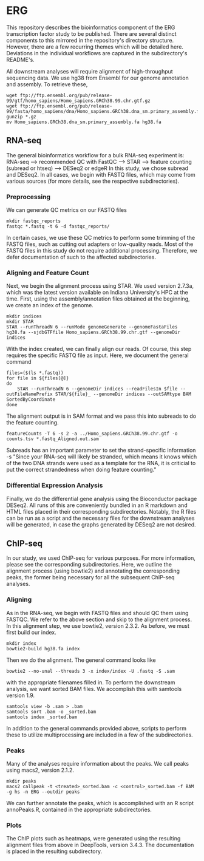 # ERG 

This repository describes the bioinformatics component of the ERG transcription factor study to be published. There are several distinct components to this mirrored in the repository's directory structure. However, there are a 
few recurring themes which will be detailed here. Deviations in the individual workflows are captured in the subdirectory's README's. 

All downstream analyses will require alignment of high-throughput sequencing data. We use hg38 from Ensembl for our genome annotation and assembly. To retrieve these,
```{bash}
wget ftp://ftp.ensembl.org/pub/release-99/gtf/homo_sapiens/Homo_sapiens.GRCh38.99.chr.gtf.gz
wget ftp://ftp.ensembl.org/pub/release-99/fasta/homo_sapiens/dna/Homo_sapiens.GRCh38.dna_sm.primary_assembly.fa.gz
gunzip *.gz
mv Homo_sapiens.GRCh38.dna_sm.primary_assembly.fa hg38.fa
```

## RNA-seq
The general bioinformatics workflow for a bulk RNA-seq experiment is:
RNA-seq --> recommended QC with FastQC --> STAR --> feature counting (subread or htseq) --> DESeq2 or edgeR
In this study, we chose subread and DESeq2. In all cases, we begin with FASTQ files, which may come from various sources (for more details, see the respective subdirectories). 
### Preprocessing
We can generate QC metrics on our FASTQ files
```{bash}
mkdir fastqc_reports
fastqc *.fastq -t 6 -d fastqc_reports/
```
In certain cases, we use these QC metrics to perform some trimming of the FASTQ files, such as cutting out adapters or low-quality reads. Most of the FASTQ files in this study do not require additional processing. Therefore, we 
defer documentation of such to the affected subdirectories. 

### Aligning and Feature Count

Next, we begin the alignment process using STAR. We used version 2.7.3a, which was the latest version available on Indiana University's HPC at the time. First, using the assembly/annotation files obtained at the beginning, we 
create an index of the genome. 
```{bash}
mkdir indices
mkdir STAR
STAR --runThreadN 6 --runMode genomeGenerate --genomeFastaFiles hg38.fa --sjdbGTFfile Homo_sapiens.GRCh38.99.chr.gtf --genomeDir indices 
```
With the index created, we can finally align our reads. Of course, this step requires the specific FASTQ file as input. Here, we document the general command
```{bash}
files=($(ls *.fastq))
for file in ${files[@]}
do
    STAR --runThreadN 6 --genomeDir indices --readFilesIn $file --outFileNamePrefix STAR/${file}_ --genomeDir indices --outSAMtype BAM SortedByCoordinate
done
```
The alignment output is in SAM format and we pass this into subreads to do the feature counting.
```{bash}
featureCounts -T 6 -s 2 -a ../Homo_sapiens.GRCh38.99.chr.gtf -o counts.tsv *.fastq_Aligned.out.sam 
```

Subreads has an important parameter to set the strand-specific information
-s
"Since your RNA-seq will likely be stranded, which means it knows which of the two DNA strands were used as a template for the RNA, it is criticial to put the correct strandedness when doing feature counting."

### Differential Expression Analysis
Finally, we do the differential gene analysis using the Bioconductor package DESeq2. All runs of this are conveniently bundled in an R markdown and HTML files placed in their corresponding subdirectories. Notably, the R files can 
be run as a script and the necessary files for the downstream analyses will be generated, in case the graphs generated by DESeq2 are not desired. 

## ChIP-seq
In our study, we used ChIP-seq for various purposes. For more information, please see the corresponding subdirectories. Here, we outline the alignment process (using bowtie2) and annotating the corresponding peaks, the former 
being necessary for all the subsequent ChIP-seq analyses. 

### Aligning
As in the RNA-seq, we begin with FASTQ files and should QC them using FASTQC. We refer to the above section and skip to the alignment process. In this alignment step, we use bowtie2, version 2.3.2. As before, we must first build 
our index. 
```{bash}
mkdir index
bowtie2-build hg38.fa index
```
Then we do the alignment. The general command looks like
```{bash}
bowtie2 --no-unal --threads 3 -x index/index -U .fastq -S .sam
```
with the appropriate filenames filled in. To perform the downstream analysis, we want sorted BAM files. We accomplish this with samtools version 1.9. 
```{bash}
samtools view -b .sam > .bam
samtools sort .bam -o _sorted.bam
samtools index _sorted.bam 
```
In addition to the general commands provided above, scripts to perform these to utilize multiprocessing are included in a few of the subdirectories. 

### Peaks
Many of the analyses require information about the peaks. We call peaks using macs2, version 2.1.2.
```{bash}
mkdir peaks
macs2 callpeak -t <treated>_sorted.bam -c <control>_sorted.bam -f BAM -g hs -n ERG --outdir peaks
```
We can further annotate the peaks, which is accomplished with an R script annoPeaks.R, contained in the appropriate subdirectories. 

### Plots
The ChIP plots such as heatmaps, were generated using the resulting alignment files from above in DeepTools, version 3.4.3. The documentation is placed in the resulting subdirectory. 
